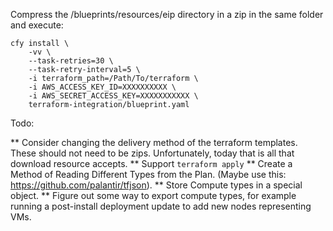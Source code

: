 
Compress the /blueprints/resources/eip directory in a zip in the same folder and execute:

```shell
cfy install \
    -vv \
    --task-retries=30 \
    --task-retry-interval=5 \
    -i terraform_path=/Path/To/terraform \
    -i AWS_ACCESS_KEY_ID=XXXXXXXXXX \
    -i AWS_SECRET_ACCESS_KEY=XXXXXXXXXXX \
    terraform-integration/blueprint.yaml
```

Todo:

  ** Consider changing the delivery method of the terraform templates. These should not need to be zips. Unfortunately, today that is all that download resource accepts.
  ** Support `terraform apply`
  ** Create a Method of Reading Different Types from the Plan. (Maybe use this: https://github.com/palantir/tfjson).
  ** Store Compute types in a special object.
  ** Figure out some way to export compute types, for example running a post-install deployment update to add new nodes representing VMs.
